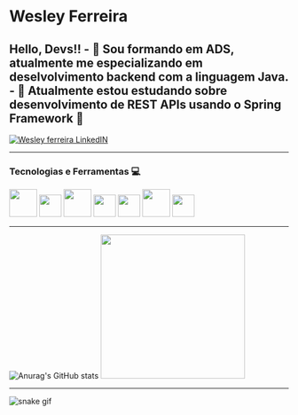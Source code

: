 <h1>
  Wesley Ferreira
</h1>
  
<h2>
  Hello, Devs!!
- 🔭 Sou formando em ADS, atualmente me especializando em deselvolvimento backend  com a linguagem Java.
- 🌱 Atualmente estou  estudando sobre desenvolvimento de  REST APIs usando o Spring Framework  🍃
</h2>

<div style="justify-content:space-between;">   
<a href="https://www.linkedin.com/in/wesley-fsa/" target="_blank">
  <img align="center" alt="Wesley ferreira LinkedIN"  src="https://user-images.githubusercontent.com/103182935/233090907-b5032e4c-54b8-4708-b926-dbbef6a68dbc.svg" />
</a>
</div>

<hr>

<h3>
Tecnologias e Ferramentas  💻
</h3>

<div style="display: block; margin-botom: 20px;">
<img src="https://cdn.jsdelivr.net/gh/devicons/devicon/icons/java/java-original-wordmark.svg"  width="50" height="50" /> 
<img src="https://cdn.jsdelivr.net/gh/devicons/devicon/icons/spring/spring-original.svg"  width="40" height="40"  />
<img src="https://cdn.jsdelivr.net/gh/devicons/devicon/icons/mongodb/mongodb-original.svg"   width="50" height="50"/>  
<img src="https://cdn.jsdelivr.net/gh/devicons/devicon/icons/postgresql/postgresql-original.svg"   width="40" height="40"/>
<img src="https://cdn.jsdelivr.net/gh/devicons/devicon/icons/mysql/mysql-original.svg" width="40" height="40" />
<img src="https://cdn.jsdelivr.net/gh/devicons/devicon/icons/docker/docker-original.svg"   width="50" height="50"/>
<img src="https://cdn.jsdelivr.net/gh/devicons/devicon/icons/git/git-original.svg" width="40" heigth = "40" />
  
 </div>

<hr>

<div style="display: inline;">
      
![Anurag's GitHub stats](https://github-readme-stats.vercel.app/api?username=wesleyfsousa01&show_icons=true&theme=chartreuse-dark)
<img src="https://media1.giphy.com/media/qgQUggAC3Pfv687qPC/giphy.gif?cid=ecf05e47kahcov42ppki6jsen2876ethmdyz7r7ny9v937v4&rid=giphy.gif&ct=g" width="260"/>
</div>
<hr>

![snake gif](https://github.com/wesleyfsousa01/wesleyfsousa01/blob/output/github-contribution-grid-snake.svg)
